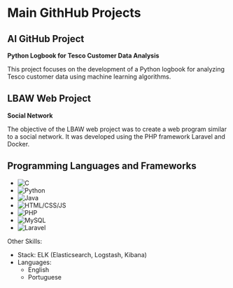 # Main GithHub Projects




## AI GitHub Project

**Python Logbook for Tesco Customer Data Analysis**

This project focuses on the development of a Python logbook for analyzing Tesco customer data using machine learning algorithms.

## LBAW Web Project

**Social Network**

The objective of the LBAW web project was to create a web program similar to a social network. It was developed using the PHP framework Laravel and Docker.

## Programming Languages and Frameworks

- ![C](https://img.shields.io/badge/-C-00599C?style=flat&logo=C&logoColor=white)
- ![Python](https://img.shields.io/badge/-Python-3776AB?style=flat&logo=Python&logoColor=white)
- ![Java](https://img.shields.io/badge/-Java-007396?style=flat&logo=Java&logoColor=white)
- ![HTML/CSS/JS](https://img.shields.io/badge/-HTML%2FCSS%2FJS-ED8B00?style=flat&logo=html5&logoColor=white)
- ![PHP](https://img.shields.io/badge/-PHP-777BB4?style=flat&logo=PHP&logoColor=white)
- ![MySQL](https://img.shields.io/badge/-MySQL-4479A1?style=flat&logo=MySQL&logoColor=white)
- ![Laravel](https://img.shields.io/badge/-Laravel-FF2D20?style=flat&logo=Laravel&logoColor=white)

Other Skills:
- Stack: ELK (Elasticsearch, Logstash, Kibana)
- Languages:
  - English
  - Portuguese
